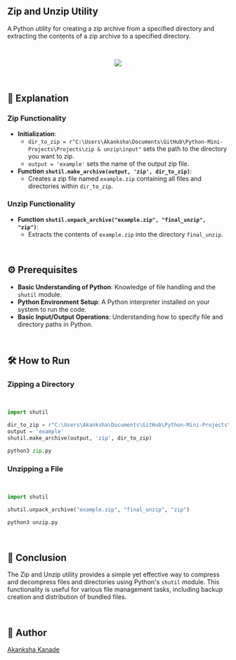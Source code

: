 ## Zip and Unzip Utility
A Python utility for creating a zip archive from a specified directory and extracting the contents of a zip archive to a specified directory.

<br>

<p align="center">
    <img src="https://ubiq.co/tech-blog/wp-content/uploads/2020/08/install-zip-unzip-627x410.png">
  
</p>

<br>

## 🌟 Explanation

### Zip Functionality

- **Initialization**:
  - `dir_to_zip = r"C:\Users\Akanksha\Documents\GitHub\Python-Mini-Projects\Projects\zip & unzip\input"` sets the path to the directory you want to zip.
  - `output = 'example'` sets the name of the output zip file.
- **Function `shutil.make_archive(output, 'zip', dir_to_zip)`**:
  - Creates a zip file named `example.zip` containing all files and directories within `dir_to_zip`.

### Unzip Functionality

- **Function `shutil.unpack_archive("example.zip", "final_unzip", "zip")`**:
  - Extracts the contents of `example.zip` into the directory `final_unzip`.

<br>

## ⚙️ Prerequisites

- **Basic Understanding of Python**: Knowledge of file handling and the `shutil` module.
- **Python Environment Setup**: A Python interpreter installed on your system to run the code.
- **Basic Input/Output Operations**: Understanding how to specify file and directory paths in Python.

<br>

## 🛠️ How to Run

### Zipping a Directory

<br>

```python
import shutil

dir_to_zip = r"C:\Users\Akanksha\Documents\GitHub\Python-Mini-Projects\Projects\zip & unzip\input"
output = 'example'
shutil.make_archive(output, 'zip', dir_to_zip)
```
```python
python3 zip.py
```

### Unzipping a File

<br>

```python
import shutil

shutil.unpack_archive("example.zip", "final_unzip", "zip")
```
```python
python3 unzip.py
```

<br>

## 📜 Conclusion

The Zip and Unzip utility provides a simple yet effective way to compress and decompress files and directories using Python's `shutil` module. This functionality is useful for various file management tasks, including backup creation and distribution of bundled files.

<br>

## 👻 Author
[Akanksha Kanade](https://github.com/CandyBeans1609)
